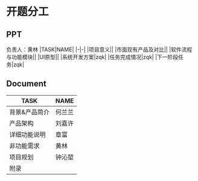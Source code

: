 # 开题分工
## PPT

负责人：黄林
|TASK|NAME|
|-|-|
|项目意义||
|市面现有产品及对比||
|软件流程与功能模块||
|UI原型||
|系统开发方案|zqk|
|任务完成情况|zqk|
|下一阶段任务|zqk|

## Document
|TASK|NAME|
|-|-|
|背景&产品简介|何兰兰|
|产品架构|刘嘉许|
|详细功能说明|章富|
|非功能需求|黄林|
|项目规划|钟沁堃|
|附录||
